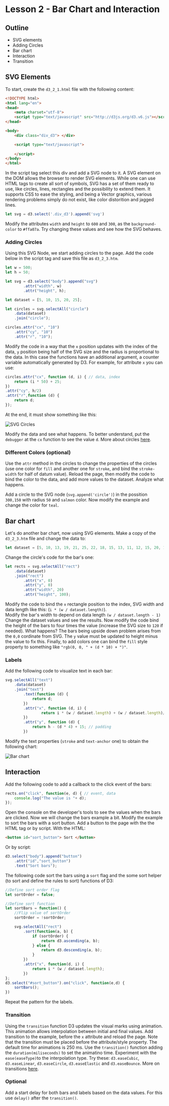 # Lesson 2 - Bar Chart and Interaction

## Outline
* SVG elements
* Adding Circles
* Bar chart
* Interaction
* Transition

## SVG Elements

To start, create the `d3_2_1.html` file with the following content:

``` html
<!DOCTYPE html>
<html lang="en">
<head>
    <meta charset="utf-8">
    <script type="text/javascript" src="http://d3js.org/d3.v6.js"></script>
</head>

<body>
    <div class="div_d3"> </div> 

    <script type="text/javascript">
    
    </script>
</body>
</html>
```

In the script tag select this div and add a SVG node to it. A SVG element on the DOM allows the browser to render SVG elements. While one can use HTML tags to create all sort of symbols, SVG has a set of them ready to use, like circles, lines, rectangles and the possibility to extend them.  It supports CSS to ease the styling, and being a Vector graphics, various rendering problems simply do not exist, like color distorition and jagged lines.

``` javascript
let svg = d3.select('.div_d3').append('svg')
```

Modify the attributes `width` and `height` to `600` and `300`, as the `background-color` to `#ffa07a`. Try changing these values and see how the SVG behaves.

### Adding Circles

Using this SVG Node, we start adding circles to the page. Add the code below in the script tag and save this file as `d3_2_3.htm`.

``` javascript
let w = 500;
let h = 50;

let svg = d3.select("body").append("svg")
        .attr("width", w)
        .attr("height", h);

let dataset = [5, 10, 15, 20, 25];

let circles = svg.selectAll("circle")
    .data(dataset)
    .join("circle");

circles.attr("cx", "10")
    .attr("cy", "10")
    .attr("r", "10");
```

Modify the code in a way that the `x` position updates with the index of the data, `y` position being half of the SVG size and the radius is proportional to the data. In this case the functions have an additional argument, a counter variable automatically generated by D3. For example, for attribute `x` you can use:

``` javascript
circles.attr("cx", function (d, i) { // data, index
    return (i * 50) + 25;
})
.attr("cy", h/2)
.attr("r",function (d) {
    return d;
});
```
At the end, it must show something like this:

![SVG Circles](./svg_circles.jpg)

Modify the data and see what happens. To better understand, put the `debugger` at the `cx` function to see the value `d`. More about circles [here](https://www.w3schools.com/graphics/svg_circle.asp).

### Different Colors (optional)
Use the `attr` method in the circles to change the properties of the circles (use one color for `fill` and another one for `stroke`, and bind the `stroke-width` for half of datum value). Reload the page, then modify the code to bind the color to the data, and add more values to the dataset. Analyze what happens.

Add a circle to the SVG node (`svg.append('circle')`) in the possition `300,150` with radius `50` and `salmon` color. Now modify the example and change the color for `teal`.

## Bar chart
Let's do another bar chart, now using SVG elements. Make a copy of the `d3_2_3.htm` file and change the data to:

``` javascript
let dataset = [5, 10, 13, 19, 21, 25, 22, 18, 15, 13, 11, 12, 15, 20, 18, 17, 16, 18, 23, 25];
```

Change the circle's code for the bar's one:
``` javascript
let rects = svg.selectAll("rect")
    .data(dataset)
    .join("rect")
        .attr("x", 0)
        .attr("y", 0)
        .attr("width", 20)
        .attr("height", 100);
```
Modify the code to bind the `x` rectangle position to the index, SVG width and data length like this: (`i * (w / dataset.length)`).  
Modify the bar's width to depend on data length `(w / dataset.length - 1)`
Change the dataset values and see the results. Now modify the code bind the height of the bars to four times the value (increase the SVG size to `120` if needed). What happens? The bars being upside down problem arises from the `0,0` cordinate from SVG. The `y` value must be updated to height minus the value to fix this. Finally, to add colors one can bind the `fill` style property to something like `"rgb(0, 0, " + (d * 10) + ")"`.

### Labels
Add the following code to visualize text in each bar:
``` javascript
svg.selectAll("text")
    .data(dataset)
    .join("text")
        .text(function (d) {
            return d;
        })
        .attr("x", function (d, i) {
                return i * (w / dataset.length) + (w / dataset.length)/2;
        })
        .attr("y", function (d) {
            return h - (d * 4) + 15; // padding
        })
```
Modify the text properties (`stroke` and `text-anchor` one) to obtain the following chart:

![Bar chart](./bars.jpg)

## Interaction
Add the following code to add a callback to the click event of the bars:
``` javascript
rects.on("click", function(e, d) { // event, data
    console.log("The value is "+ d);
});
```
Open the console on the developer's tools to see the values when the bars are clicked. Now we will change the bars example a bit. Modify the example to sort the bars with a sort button. Add a button to the page with the the HTML tag or by script. With the HTML:
``` html
<button id="sort_button"> Sort </button>
```

Or by script:
``` javascript
d3.select("body").append("button")
    .attr("id","sort_button")
    .text("Sort bars");
```

The following code sort the bars using a `sort` flag and the some sort helper (to sort and define the rules to sort) functions of D3:
``` javascript
//Define sort order flag
let sortOrder = false;

//Define sort function
let sortBars = function() {
    //Flip value of sortOrder
	sortOrder = !sortOrder;

	svg.selectAll("rect")
		.sort(function(a, b) {
			if (sortOrder) {
				return d3.ascending(a, b);
			} else {
				return d3.descending(a, b);
			}
		})
		.attr("x", function(d, i) {
    		return i * (w / dataset.length);
		})
};
d3.select("#sort_button").on("click", function(e,d) {
    sortBars();
})
```
Repeat the pattern for the labels.

### Transition
Using the `transition` function D3 updates the visual marks using animation. This animation allows interpolation between initial and final values. Add transition to the example, before the `x` attribute and reload the page. Note that the transition must be placed before the attribute/style property. The default time for animations is 250 ms. Use the `transition()` function adding the `duration(miliseconds)` to set the animatino time. Experiment with the `ease(easeType)`to the interpolation type. Try these: `d3.easeCubic`, `d3.easeLinear`, `d3.easeCircle`, `d3.easeElastic` and `d3.easeBounce`.  More on transitions [here](https://github.com/d3/d3-transition/blob/master/README.md#transition_delay).

### Optional
Add a start delay for both bars and labels based on the data values. For this use `delay()` after the `transition()`.
